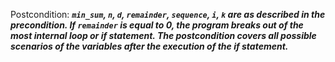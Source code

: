 Postcondition: ***`min_sum`, `n`, `d`, `remainder`, `sequence`, `i`, `k` are as described in the precondition. If `remainder` is equal to 0, the program breaks out of the most internal loop or if statement. The postcondition covers all possible scenarios of the variables after the execution of the if statement.***